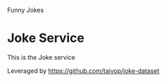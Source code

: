Funny Jokes

# Joke Service

This is the Joke service

Leveraged by https://github.com/taivop/joke-dataset

